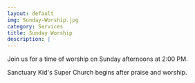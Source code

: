 ```yaml
---
layout: default
img: Sunday-Worship.jpg
category: Services
title: Sunday Worship
description: |
---
```

  Join us for a time of worship on Sunday afternoons at 2:00 PM.
  
  Sanctuary Kid's Super Church begins after praise and worship.